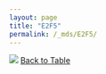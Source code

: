 ```yaml
---
layout: page
title: "E2F5"
permalink: /_mds/E2F5/
---
```


![](../../alns_9.28.22/aln_5HSAA032962_1.000.png?raw=true
)
[Back to Table](../../display)
